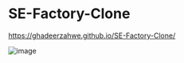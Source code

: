 # SE-Factory-Clone
https://ghadeerzahwe.github.io/SE-Factory-Clone/


![image](https://github.com/GhadeerZahwe/SE-Factory-Clone/assets/88279980/9d3bc7a7-1387-4976-afce-b51a10999fce)

